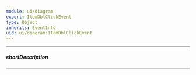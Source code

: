 ```yaml
---
module: ui/diagram
export: ItemDblClickEvent
type: Object
inherits: EventInfo
uid: ui/diagram:ItemDblClickEvent
---
```

---
##### shortDescription
<!-- Description goes here -->

---
<!-- Description goes here -->